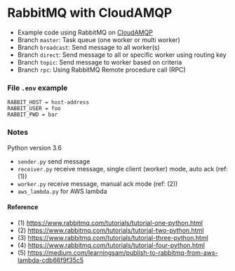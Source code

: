 # RabbitMQ with CloudAMQP

* Example code using RabbitMQ on [CloudAMQP](https://cloudamqp.com)
* Branch `master`: Task queue (one worker or multi worker)
* Branch `broadcast`: Send message to all worker(s)
* Branch `direct`: Send message to all or specific worker using routing key
* Branch `topic`: Send message to worker based on criteria
* Branch `rpc`: Using RabbitMQ Remote procedure call (RPC)

### File `.env` example

```env
RABBIT_HOST = host-address
RABBIT_USER = foo
RABBIT_PWD = bar
```

### Notes

Python version 3.6

* `sender.py` send message
* `receiver.py` receive message, single client (worker) mode, auto ack (ref: (1))
* `worker.py` receive message, manual ack mode (ref: (2))
* `aws_lambda.py` for AWS lambda

#### Reference

* (1) https://www.rabbitmq.com/tutorials/tutorial-one-python.html
* (2) https://www.rabbitmq.com/tutorials/tutorial-two-python.html
* (3) https://www.rabbitmq.com/tutorials/tutorial-three-python.html
* (4) https://www.rabbitmq.com/tutorials/tutorial-four-python.html
* (5) https://medium.com/learningsam/publish-to-rabbitmq-from-aws-lambda-cdb66f9f35c5